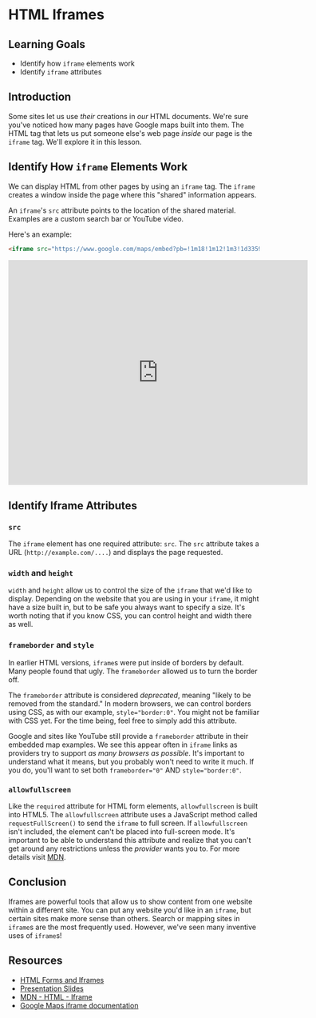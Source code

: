 # HTML Iframes

## Learning Goals

- Identify how `iframe` elements work
- Identify `iframe` attributes

## Introduction

Some sites let us use _their_ creations in _our_ HTML documents. We're sure
you've noticed how many pages have Google maps built into them. The HTML tag
that lets us put someone else's web page _inside_ our page is the `iframe` tag.
We'll explore it in this lesson.

## Identify How `iframe` Elements Work

We can display HTML from other pages by using an `iframe` tag. The `iframe`
creates a window inside the page where this "shared" information appears.

An `iframe`'s `src` attribute points to the location of the shared material.
Examples are a custom search bar or YouTube video.

Here's an example:

```html
<iframe src="https://www.google.com/maps/embed?pb=!1m18!1m12!1m3!1d335994.89219194185!2d2.0673752159642937!3d48.8589713267984!2m3!1f0!2f0!3f0!3m2!1i1024!2i768!4f13.1!3m3!1m2!1s0x47e66e1f06e2b70f%3A0x40b82c3688c9460!2sParis%2C+France!5e0!3m2!1sen!2sus!4v1457911182825" width="600" height="450" frameborder="0" style="border:0" allowfullscreen></iframe>
```

<iframe src="https://www.google.com/maps/embed?pb=!1m18!1m12!1m3!1d335994.89219194185!2d2.0673752159642937!3d48.8589713267984!2m3!1f0!2f0!3f0!3m2!1i1024!2i768!4f13.1!3m3!1m2!1s0x47e66e1f06e2b70f%3A0x40b82c3688c9460!2sParis%2C+France!5e0!3m2!1sen!2sus!4v1457911182825" width="600" height="450" frameborder="0" style="border:0" allowfullscreen></iframe>

## Identify Iframe Attributes

### `src`

The `iframe` element has one required attribute: `src`. The `src` attribute takes a
URL (`http://example.com/....`) and displays the page requested.

### `width` and `height`

`width` and `height` allow us to control the size of the `iframe` that we'd
like to display. Depending on the website that you are using in your `iframe`,
it might have a size built in, but to be safe you always want to specify a
size. It's worth noting that if you know CSS, you can control height and width
there as well.

### `frameborder` and `style`

In earlier HTML versions, `iframe`s were put inside of borders by default.
Many people found that ugly. The `frameborder` allowed us to turn the border
off.  

The `frameborder` attribute is considered _deprecated_, meaning "likely to be
removed from the standard." In modern browsers, we can control borders  using
CSS, as with our example, `style="border:0"`. You might not be familiar with CSS
yet. For the time being, feel free to simply add this attribute.

Google and sites like YouTube still provide a `frameborder` attribute in their
embedded map examples. We see this appear often in `iframe` links as providers
try to support _as many browsers as possible_. It's important to understand what
it means, but you probably won't need to write it much.  If you do, you'll want
to set both `frameborder="0"` AND `style="border:0"`.

### `allowfullscreen`

Like the `required` attribute for HTML form elements, `allowfullscreen` is built
into HTML5. The `allowfullscreen` attribute uses a JavaScript method called
`requestFullScreen()` to send the `iframe` to full screen. If `allowfullscreen`
isn't included, the element can't be placed into full-screen mode. It's
important to be able to understand this attribute and realize that you can't get
around any restrictions unless the _provider_ wants you to. For more details
visit [MDN][mdn-allowfull].

[mdn-allowfull]: https://developer.mozilla.org/en-US/docs/Web/HTML/Element/iframe

## Conclusion

Iframes are powerful tools that allow us to show content from one website
within a different site. You can put any website you'd like in an `iframe`, but
certain sites make more sense than others. Search or mapping sites in `iframe`s
are the most frequently used. However, we've seen many inventive uses of
`iframe`s!

## Resources

- [HTML Forms and Iframes](https://www.youtube.com/embed/eiCtXc2YMKc?rel=0)
- [Presentation Slides](https://docs.google.com/presentation/d/115ECvsMyDnFBcc-Rvb4Jn876JhOycXxKVN6sv7OiJ1Y/edit?usp=sharing)
- [MDN - HTML - Iframe](https://developer.mozilla.org/en-US/docs/Web/HTML/Element/iframe)
- [Google Maps iframe documentation](https://developers.google.com/maps/documentation/embed/guide)
